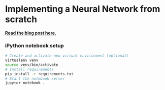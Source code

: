 # Implementing a Neural Network from scratch

[**Read the blog post here.**](http://www.wildml.com/2015/09/implementing-a-neural-network-from-scratch/)

### iPython notebook setup

```bash
# Create and activate new virtual environment (optional)
virtualenv venv
source venv/bin/activate
# Install requirements
pip install -r requirements.txt
# Start the notebook server
jupyter notebook .
```
